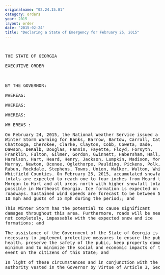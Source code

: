 ```yaml
---
originalname: "02.24.15.01"
category: orders
year: 2015
layout: order
date: "2015-02-24"
title: "Declaring a State of Emergency for February 25, 2015"
---
```

<pre>
 

THE STATE OF GEORGIA

EXECUTIVE ORDER

 

BY THE GOVERNOR:

WHEREAS:

WHEREAS:

WHEREAS:

WH EREAS :

On February 24, 2015, the National Weather Service issued a
Winter Storm Warning for Banks, Barrow, Bartow, Carroll, Catoosa,
Chattooga, Cherokee, Clarke, Clayton, Cobb, Coweta, Dade,
Dawson, DeKalb, Douglas, Fannin, Fayette, Floyd, Forsyth,
Franklin, Fulton, Gilmer, Gordon, Gwinnett, Habersham, Hall,
Haralson, Hart, Heard, Henry, Jackson, Lumpkin, Madison, Morgan,
Murray, Newton, Oconee, Oglethorpe, Paulding, Pickens, Polk,
Rabun, Rockdale, Stephens, Towns, Union, Walker, Walton, White,
Whitfield Counties. On February 25, 2015, accumulated snowfall
totals are expected to reach one to four inches from Heard to
Morgan to Hart and all areas north with higher snowfall totals
possible in Northeast Georgia. Ice formation is expected on
roadways. Sustained wind speeds are forecast to be between 5 and
10 mph and gusts of 15 mph during the period;; and

This Winter Storm has the potential to cause significant
damages throughout this area. Furthermore, roads will be nearly, if
not completely, impassable with the expected snow and ice
formations; and

The assistance of the Government of the State of Georgia is
necessary to implement protective measures to ensure the public
health, preserve the safety of the pubic, keep property damage to a
minimum and to minimize the social and economic impacts of this
event on the citizens of this State; and

In light of these circumstances and in conjunction with the
authority vested in the Governor by Virtue of Article 3, Section 38-3—

</pre>
